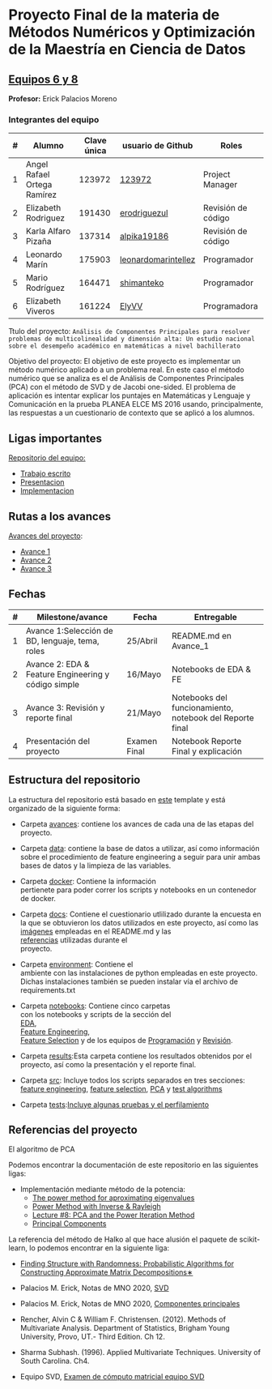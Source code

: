 # Proyecto Final de la materia de Métodos Numéricos y Optimización de la Maestría en Ciencia de Datos

## [Equipos 6 y 8](equipos/equipos_6_y_8)

**Profesor:** Erick Palacios Moreno

### Integrantes del equipo

| # | Alumno                            | Clave única | usuario de Github                                              |Roles|
|---|-----------------------------------|-------------|----------------------------------------------------------------|---|
| 1 | Angel Rafael Ortega Ramírez       | 123972      | [123972](https://github.com/123972)                            |Project Manager|
| 2 | Elizabeth Rodriguez               | 191430      | [erodriguezul](https://github.com/erodriguezul)                |Revisión de código|
| 3 | Karla Alfaro Pizaña               | 137314      | [alpika19186](https://github.com/alpika19186)                  |Revisión de código |
| 4 | Leonardo Marín                    | 175903      | [leonardomarintellez](https://github.com/leonardomarintellez)  |Programador|
| 5 | Mario Rodríguez                   | 164471      |[shimanteko](https://github.com/shimanteko)   |Programador|
| 6 | Elizabeth Viveros                 | 161224      |[ElyVV](https://github.com/ElyVV)   |Programadora|

Ttulo del proyecto: `Análisis de Componentes Principales para resolver problemas de multicolinealidad y dimensión alta: Un estudio nacional sobre el desempeño académico en matemáticas a nivel bachillerato`

Objetivo del proyecto: El objetivo de este proyecto es implementar un método numérico aplicado a un problema real. En este caso el método numérico que se analiza es el de Análisis de Componentes Principales (PCA) con el método de SVD y de Jacobi one-sided. El problema de aplicación es intentar explicar los puntajes en Matemáticas y Lenguaje y Comunicación en la prueba PLANEA ELCE MS 2016 usando, principalmente, las respuestas a un cuestionario de contexto que se aplicó a los alumnos.

## Ligas importantes

[Repositorio del equipo:](https://github.com/123972/Final-Project-MNO-2020)

* [Trabajo escrito](https://github.com/123972/Final-Project-MNO-2020/blob/master/results/reporte_final.ipynb)
* [Presentacion](https://github.com/123972/Final-Project-MNO-2020/tree/master/results)
* [Implementacion](https://github.com/123972/Final-Project-MNO-2020/blob/master/results/reporte_final.ipynb)

## Rutas a los avances  

[Avances del proyecto](equipos/equipos_6_y_8):

* [Avance 1](https://github.com/ITAM-DS/analisis-numerico-computo-cientifico/tree/mno-2020-1/proyecto_final/proyectos/equipos/equipos_6_y_8/avance1)
* [Avance 2](https://github.com/ITAM-DS/analisis-numerico-computo-cientifico/tree/mno-2020-1/proyecto_final/proyectos/equipos/equipos_6_y_8/avance2)
* [Avance 3](https://github.com/ITAM-DS/analisis-numerico-computo-cientifico/tree/mno-2020-1/proyecto_final/proyectos/equipos/equipos_6_y_8/avance3)

## Fechas

| # | Milestone/avance                                           | Fecha       | Entregable                                                 |
|---|------------------------------------------------------------|-------------|------------------------------------------------------------|
| 1 | Avance 1:Selección de BD, lenguaje, tema, roles            | 25/Abril    | README.md en Avance_1                                      |
| 2 | Avance 2: EDA & Feature Engineering y código simple        | 16/Mayo     | Notebooks de EDA & FE                                      |
| 3 | Avance 3: Revisión y reporte final                         | 21/Mayo     | Notebooks del funcionamiento, notebook del Reporte final   |
| 4 | Presentación del proyecto                                  | Examen Final| Notebook Reporte Final y explicación                       |

## Estructura del repositorio

La estructura del repositorio está basado en [este](https://drivendata.github.io/cookiecutter-data-science/) template y
 está organizado de la siguiente forma:

* Carpeta [avances](https://github.com/123972/Final-Project-MNO-2020/tree/master/avances): contiene
 los avances de cada una de las etapas del proyecto.

* Carpeta [data](https://github.com/123972/Final-Project-MNO-2020/tree/master/data): contiene la base de datos a utilizar,
así como información sobre el procedimiento de feature engineering a seguir para unir ambas bases de datos y la limpieza
de las variables.

* Carpeta [docker](https://github.com/123972/Final-Project-MNO-2020/tree/master/docker): Contiene la información  
pertienete para poder correr los scripts y notebooks en un contenedor de docker.

* Carpeta [docs](https://github.com/123972/Final-Project-MNO-2020/tree/master/docs): Contiene el cuestionario utlilizado
durante la encuesta en la que se obtuvieron los datos utilizados en este proyecto, así como las  
[imágenes](https://github.com/123972/Final-Project-MNO-2020/tree/master/docs/images) empleadas en el README.md y las  
[referencias](https://github.com/123972/Final-Project-MNO-2020/tree/master/docs/References) utilizadas durante el  
proyecto.

* Carpeta [environment](https://github.com/123972/Final-Project-MNO-2020/tree/master/environment/mno_env): Contiene el  
ambiente con las instalaciones de python empleadas en este proyecto. Dichas instalaciones también se pueden instalar vía
el archivo de requirements.txt

* Carpeta [notebooks](https://github.com/123972/Final-Project-MNO-2020/tree/master/notebooks): Contiene cinco carpetas  
con los notebooks y scripts de la sección del  
[EDA](https://github.com/123972/Final-Project-MNO-2020/tree/master/notebooks/EDA),  
[Feature Engineering](https://github.com/123972/Final-Project-MNO-2020/tree/master/notebooks/feature_engineering),  
[Feature Selection](https://github.com/123972/Final-Project-MNO-2020/tree/master/notebooks/feature_selection)
 y de los equipos de [Programación](https://github.com/123972/Final-Project-MNO-2020/tree/master/notebooks/Programacion)
  y [Revisión](https://github.com/123972/Final-Project-MNO-2020/tree/master/notebooks/Revision).  

* Carpeta [results](https://github.com/123972/Final-Project-MNO-2020/tree/master/results):Esta carpeta contiene los resultados obtenidos por el proyecto, así como la presentación y el reporte final.

* Carpeta [src](https://github.com/123972/Final-Project-MNO-2020/tree/master/src): Incluye todos los scripts separados en tres secciones: [feature engineering](https://github.com/123972/Final-Project-MNO-2020/tree/master/src/feature_engineering), [feature selection](https://github.com/123972/Final-Project-MNO-2020/tree/master/src/feature_selection), [PCA](https://github.com/123972/Final-Project-MNO-2020/tree/master/src/pca) y [test algorithms](https://github.com/123972/Final-Project-MNO-2020/tree/master/src/test_algorithms)  

* Carpeta [tests](https://github.com/123972/Final-Project-MNO-2020/tree/master/tests):[Incluye algunas pruebas y el perfilamiento](https://github.com/123972/Final-Project-MNO-2020/tree/master/tests)

## Referencias del proyecto

El algoritmo de PCA

Podemos encontrar la documentación de este repositorio en las siguientes ligas:

* Implementación mediante método de la potencia:
  * [The power method for aproximating eigenvalues](https://ergodic.ugr.es/cphys/LECCIONES/FORTRAN/power_method.pdf)
  * [Power Method with Inverse & Rayleigh](https://www.youtube.com/watch?v=LHlg_lfihiA)
  * [Lecture #8: PCA and the Power Iteration Method](http://theory.stanford.edu/~tim/s15/l/l8.pdf)
  * [Principal Components](https://researcher.watson.ibm.com/researcher/files/ie-jakub.marecek/ch08_eigenvalues_handout.pdf)
  
La referencia del método de Halko al que hace alusión el paquete de scikit-learn, lo podemos encontrar en la siguiente liga:

* [Finding Structure with Randomness: Probabilistic Algorithms for Constructing Approximate Matrix Decompositions∗](http://users.cms.caltech.edu/~jtropp/papers/HMT11-Finding-Structure-SIREV.pdf)

* Palacios M. Erick, Notas de MNO 2020, [SVD](https://github.com/ITAM-DS/analisis-numerico-computo-cientifico/blob/master/temas/III.computo_matricial/3.3.d.SVD.ipynb)
* Palacios M. Erick, Notas de MNO 2020, [Componentes principales](https://github.com/ITAM-DS/analisis-numerico-computo-cientifico/blob/master/temas/IV.optimizacion_convexa_y_machine_learning/4.3.Componentes_principales_Python.ipynb)
* Rencher, Alvin C & William F. Christensen. (2012). Methods of Multivariate Analysis. Department of Statistics, Brigham Young University, Provo, UT.- Third Edition. Ch 12.
* Sharma Subhash. (1996). Applied Multivariate Techniques. University of South Carolina. Ch4.
* Equipo SVD, [Examen de cómputo matricial equipo SVD](https://github.com/mno-2020-gh-classroom/ex-modulo-3-comp-matricial-svd-czammar)